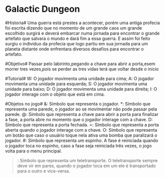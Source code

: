 # Galactic Dungeon

#Historia#
Uma guerra está prestes a acontecer, porém uma antiga profecia foi escrita  dizendo que no momento de um grande caos  um grande escolhido surgirá e deverá embarcar numa jornada para encontrar o grande artefato que salvara o mundo  e dará fim a essa guerra. E assim foi feito surgiu o individuo da profecia que logo partiu em sua jornada para um planeta distante onde enfrentara diversos desafios  para encontrar o artefato.

#Objetivo#
Passar pelo labirinto,pegando a chave para abrir a porta,esem morrer tres vezes,pois se perder as tres vidas terá que voltar desde o inicio

#Tutorial#
W: O jogador movimenta uma unidade para cima;
A: O jogador movimenta uma unidade para esquerda;
S: O jogador movimenta uma unidade para baixo;
D: O jogador movimenta uma unidade para direita;
I: O jogador interage com o objeto que está em cima.

#Objetos no jogo#
&: Símbolo que representa o jogador.
*: Símbolo que representa uma parede, o jogador ao se movimentar não pode passar pela parede.
@: Símbolo que representa a chave para abrir a porta para finalizar a fase, a porta abre no momento que o jogador interage com a chave.
D: Símbolo que representa a porta fechada.
=: Símbolo que representa a porta aberta quando o jogador interage com a chave.
O: Símbolo que representa um botão que caso o usuário toque nela ativa uma bomba que paralizará o jogador.
#: Símbolo que representa um espinho. A fase é reiniciada quando o jogador toca no espinho, caso a fase seja reiniciada três vezes, o jogo volta para o menu principal.
>: Símbolo que representa um teletransporte. O teletransporte sempre deve vir em pares, quando o jogador toca em um ele é transportado para o outro e vice-versa.
